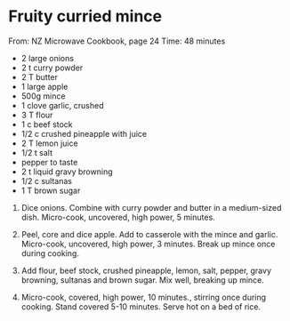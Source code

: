 # Fruity curried mince
From: NZ Microwave Cookbook, page 24
Time: 48 minutes

* 2 large onions
* 2 t curry powder
* 2 T butter
* 1 large apple
* 500g mince 
* 1 clove garlic, crushed
* 3 T flour
* 1 c beef stock
* 1/2 c crushed pineapple with juice
* 2 T lemon juice
* 1/2 t salt
* pepper to taste
* 2 t liquid gravy browning
* 1/2 c sultanas
* 1 T brown sugar

1.  Dice onions.  Combine with curry powder and butter in a medium-sized dish.  Micro-cook, uncovered, high power, 5 minutes.

2.  Peel, core and dice apple.  Add to casserole with the mince and garlic.  Micro-cook, uncovered, high power, 3 minutes.  Break up mince once during cooking.

3.  Add flour, beef stock, crushed pineapple, lemon, salt, pepper, gravy browning, sultanas and brown sugar.  Mix well, breaking up mince.

4.  Micro-cook, covered, high power, 10 minutes., stirring once during cooking.  Stand covered 5-10 minutes.  Serve hot on a bed of rice.

